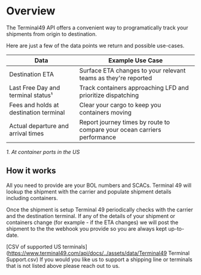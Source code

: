 # Overview

The Terminal49 API offers a convenient way to programatically track your shipments from origin to destination.

Here are just a few of the data points we return and possible use-cases.


Data | Example Use Case
-----|-------------------
 Destination ETA | Surface ETA changes to your relevant teams as they're reported
 Last Free Day and terminal status¹ | Track containers approaching LFD and prioritize dispatching
 Fees and holds at destination terminal | Clear your cargo to keep you containers moving
 Actual departure and arrival times | Report journey times by route to compare your ocean carriers performance

_1.  At container ports in the US_
## How it works
All you need to provide are your BOL numbers and SCACs. Terminal 49 will lookup the shipment with the carrier and populate shipment details including containers.

Once the shipment is setup Terminal 49 periodically checks with the carrier and the destination terminal. If any of the details of your shipment or containers change (for example - if the ETA changes) we will post the shipment to the the webhook you provide so you are always kept up-to-date.



[CSV of supported US terminals](https://www.terminal49.com/api/docs/../assets/data/Terminal49 Terminal Support.csv)
If you would you like us to support a shipping line or terminals that is not listed above please reach out to us.
